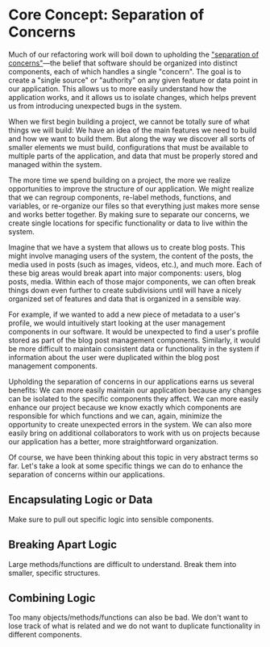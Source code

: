# Core Concept: Separation of Concerns
Much of our refactoring work will boil down to upholding the ["separation of concerns"](https://en.wikipedia.org/wiki/Separation_of_concerns)&mdash;the belief that software should be organized into distinct components, each of which handles a single "concern". The goal is to create a "single source" or "authority" on any given feature or data point in our application. This allows us to more easily understand how the application works, and it allows us to isolate changes, which helps prevent us from introducing unexpected bugs in the system.

When we first begin building a project, we cannot be totally sure of what things we will build: We have an idea of the main features we need to build and how we want to build them. But along the way we discover all sorts of smaller elements we must build, configurations that must be available to multiple parts of the application, and data that must be properly stored and managed within the system. 

The more time we spend building on a project, the more we realize opportunities to improve the structure of our application. We might realize that we can regroup components, re-label methods, functions, and variables, or re-organize our files so that everything just makes more sense and works better together. By making sure to separate our concerns, we create single locations for specific functionality or data to live within the system.

Imagine that we have a system that allows us to create blog posts. This might involve managing users of the system, the content of the posts, the media used in posts (such as images, videos, etc.), and much more. Each of these big areas would break apart into major components: users, blog posts, media. Within each of those major components, we can often break things down even further to create subdivisions until will have a nicely organized set of features and data that is organized in a sensible way.

For example, if we wanted to add a new piece of metadata to a user's profile, we would intuitively start looking at the user management components in our software. It would be unexpected to find a user's profile stored as part of the blog post management components. Similarly, it would be more difficult to maintain consistent data or functionality in the system if information about the user were duplicated within the blog post management components. 

Upholding the separation of concerns in our applications earns us several benefits: We can more easily maintain our application because any changes can be isolated to the specific components they affect. We can more easily enhance our project because we know exactly which components are responsible for which functions and we can, again, minimize the opportunity to create unexpected errors in the system. We can also more easily bring on additional collaborators to work with us on projects because our application has a better, more straightforward organization.

Of course, we have been thinking about this topic in very abstract terms so far. Let's take a look at some specific things we can do to enhance the separation of concerns within our applications.

## Encapsulating Logic or Data
Make sure to pull out specific logic into sensible components.

## Breaking Apart Logic
Large methods/functions are difficult to understand. Break them into smaller, specific structures.

## Combining Logic
Too many objects/methods/functions can also be bad. We don't want to lose track of what is related and we do not want to duplicate functionality in different components.